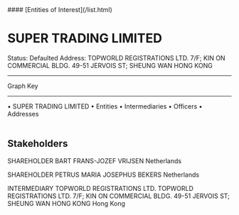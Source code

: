<link rel="stylesheet" type="text/css" href="../../assets/style.css">
#### [Entities of Interest](/list.html)

<style>
body{background-image:url("http://eoi-graphs.s3-website-eu-west-1.amazonaws.com/SUPER_TRADING_LIMITED.png");background-repeat: no-repeat;background-size: contain;}
.markdown>p>span{background-color: white;}
</style>

# SUPER TRADING LIMITED
<span>Status: Defaulted
Address: TOPWORLD REGISTRATIONS LTD. 7/F; KIN ON COMMERCIAL BLDG. 49-51 JERVOIS ST; SHEUNG WAN HONG KONG
</span>

---



<div class="legend">
Graph Key
<hr>
<span class="focus">• SUPER TRADING LIMITED</span>
<span class="entity">• Entities</span>
<span class="intermediary">• Intermediaries</span>
<span class="officer">• Officers</span>
<span class="address">• Addresses</span>
</div><br>


## Stakeholders
<span>SHAREHOLDER
BART FRANS-JOZEF VRIJSEN
Netherlands
</span>

<span>SHAREHOLDER
PETRUS MARIA JOSEPHUS BEKERS
Netherlands
</span>

<span>INTERMEDIARY
TOPWORLD REGISTRATIONS LTD.
TOPWORLD REGISTRATIONS LTD. 7/F; KIN ON COMMERCIAL BLDG. 49-51 JERVOIS ST; SHEUNG WAN HONG KONG
Hong Kong
</span>


